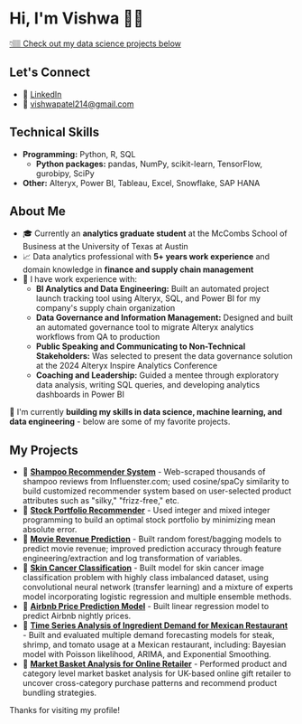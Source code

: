 # Hi, I'm Vishwa 👋🏽
[👇🏽 Check out my data science projects below](#my-projects)

## **Let's Connect**
- 🔗 [LinkedIn](https://www.linkedin.com/in/vishwa-patel)
- 📧 [vishwapatel214@gmail.com](mailto:vishwapatel214@gmail.com)

## **Technical Skills**
- **Programming:** Python, R, SQL
  - **Python packages:** pandas, NumPy, scikit-learn, TensorFlow, gurobipy, SciPy
- **Other:** Alteryx, Power BI, Tableau, Excel, Snowflake, SAP HANA 

## **About Me** 
- 🎓 Currently an **analytics graduate student** at the McCombs School of Business at the University of Texas at Austin
- 📈 Data analytics professional with **5+ years work experience** and domain knowledge in **finance and supply chain management**
- 💼 I have work experience with:
  - **BI Analytics and Data Engineering:** Built an automated project launch tracking tool using Alteryx, SQL, and Power BI for my company's supply chain organization
  - **Data Governance and Information Management:** Designed and built an automated governance tool to migrate Alteryx analytics workflows from QA to production
  - **Public Speaking and Communicating to Non-Technical Stakeholders:** Was selected to present the data governance solution at the 2024 Alteryx Inspire Analytics Conference
  - **Coaching and Leadership:** Guided a mentee through exploratory data analysis, writing SQL queries, and developing analytics dashboards in Power BI

🌱 I'm currently **building my skills in data science, machine learning, and data engineering** - below are some of my favorite projects.

## **My Projects**
- 🔗 **[Shampoo Recommender System](https://github.com/vishwapatel14/Shampoo-Recommender-System)** - Web-scraped thousands of shampoo reviews from Influenster.com; used cosine/spaCy similarity to build customized recommender system based on user-selected product attributes such as "silky," "frizz-free," etc.
- 🔗 **[Stock Portfolio Recommender](https://github.com/vishwapatel14/Stock-Portfolio-Optimization)** - Used integer and mixed integer programming to build an optimal stock portfolio by minimizing mean absolute error.
- 🔗 **[Movie Revenue Prediction](https://github.com/vishwapatel14/Movie-Revenue-Prediction)** - Built random forest/bagging models to predict movie revenue; improved prediction accuracy through feature engineering/extraction and log transformation of variables.
- 🔗 **[Skin Cancer Classification](https://github.com/vishwapatel14/Skin-Cancer-Classification-Model.git)** - Built model for skin cancer image classification problem with highly class imbalanced dataset, using convolutional neural network (transfer learning) and a mixture of experts model incorporating logistic regression and multiple ensemble methods.
- 🔗 **[Airbnb Price Prediction Model](https://github.com/vishwapatel14/Airbnb-Price-Prediction)** - Built linear regression model to predict Airbnb nightly prices.
- 🔗 **[Time Series Analysis of Ingredient Demand for Mexican Restaurant](https://github.com/ethanrwong/Supply-Chain-Analytics-Group-Project.git)** - Built and evaluated multiple demand forecasting models for steak, shrimp, and tomato usage at a Mexican restaurant, including: Bayesian model with Poisson likelihood, ARIMA, and Exponential Smoothing.
- 🔗 **[Market Basket Analysis for Online Retailer](https://github.com/vishwapatel14/Online-Retailer-Market-Basket-Analysis)** - Performed product and category level market basket analysis for UK-based online gift retailer to uncover cross-category purchase patterns and recommend product bundling strategies. 

Thanks for visiting my profile!
